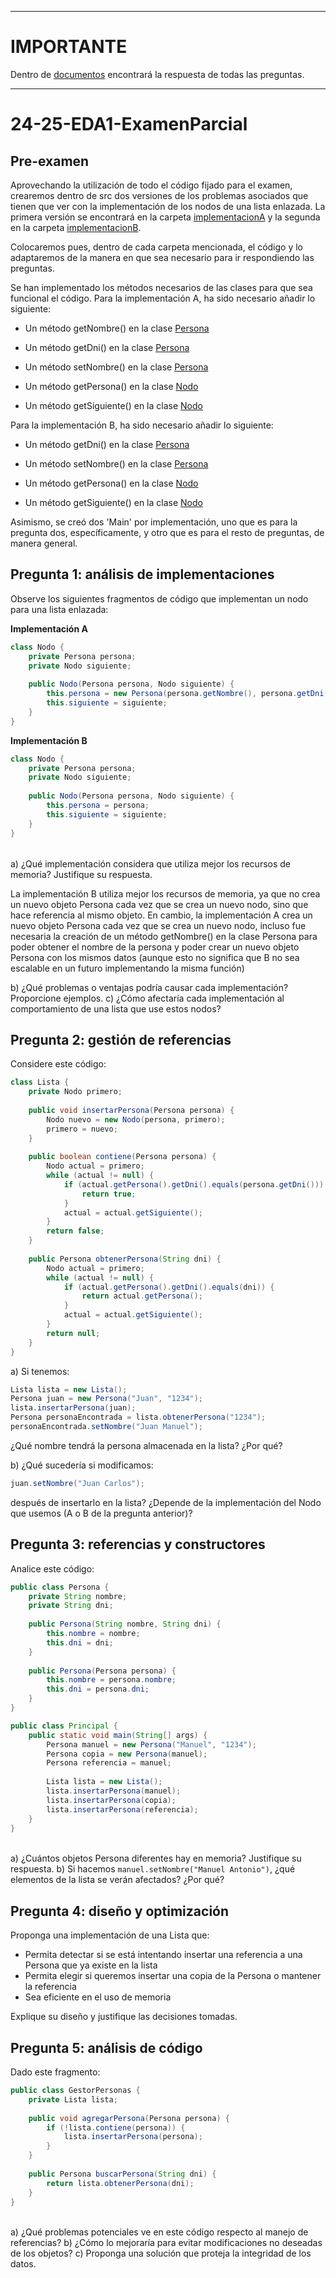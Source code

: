 
---
# IMPORTANTE
Dentro de [documentos](./documentos/) encontrará la respuesta de todas las preguntas.

---

# 24-25-EDA1-ExamenParcial

## Pre-examen

Aprovechando la utilización de todo el código fijado para el examen, crearemos dentro de src dos versiones de los problemas asociados que tienen que ver con la implementación de los nodos de una lista enlazada. La primera versión se encontrará en la carpeta [implementacionA](./src/implementacionA) y la segunda en la carpeta [implementacionB](./src/implementacionB).

Colocaremos pues, dentro de cada carpeta mencionada, el código y lo adaptaremos de la manera en que sea necesario para ir respondiendo las preguntas.

Se han implementado los métodos necesarios de las clases para que sea funcional el código. Para la implementación A, ha sido necesario añadir lo siguiente:

- Un método getNombre() en la clase [Persona](./src/implementacionA/Persona.java)
- Un método getDni() en la clase [Persona](./src/implementacionA/Persona.java)
- Un método setNombre() en la clase [Persona](./src/implementacionA/Persona.java)

- Un método getPersona() en la clase [Nodo](./src/implementacionA/Nodo.java)
- Un método getSiguiente() en la clase [Nodo](./src/implementacionA/Nodo.java)

Para la implementación B, ha sido necesario añadir lo siguiente:

- Un método getDni() en la clase [Persona](./src/implementacionB/Persona.java)
- Un método setNombre() en la clase [Persona](./src/implementacionB/Persona.java)

- Un método getPersona() en la clase [Nodo](./src/implementacionB/Nodo.java)
- Un método getSiguiente() en la clase [Nodo](./src/implementacionB/Nodo.java)

Asimismo, se creó dos 'Main' por implementación, uno que es para la pregunta dos, específicamente, y otro que es para el resto de preguntas, de manera general.

## Pregunta 1: análisis de implementaciones

Observe los siguientes fragmentos de código que implementan un nodo para una lista enlazada:

**Implementación A**

```java
class Nodo {
    private Persona persona;
    private Nodo siguiente;
    
    public Nodo(Persona persona, Nodo siguiente) {
        this.persona = new Persona(persona.getNombre(), persona.getDni());
        this.siguiente = siguiente;
    }
}
```

**Implementación B**

```java
class Nodo {
    private Persona persona;
    private Nodo siguiente;
    
    public Nodo(Persona persona, Nodo siguiente) {
        this.persona = persona;
        this.siguiente = siguiente;
    }
}
```

||
|-
a) ¿Qué implementación considera que utiliza mejor los recursos de memoria? Justifique su respuesta.

La implementación B utiliza mejor los recursos de memoria, ya que no crea un nuevo objeto Persona cada vez que se crea un nuevo nodo, sino que hace referencia al mismo objeto. En cambio, la implementación A crea un nuevo objeto Persona cada vez que se crea un nuevo nodo, incluso fue necesaria la creación de un método getNombre() en la clase Persona para poder obtener el nombre de la persona y poder crear un nuevo objeto Persona con los mismos datos (aunque esto no significa que B no sea escalable en un futuro implementando la misma función)

b) ¿Qué problemas o ventajas podría causar cada implementación? Proporcione ejemplos.
c) ¿Cómo afectaría cada implementación al comportamiento de una lista que use estos nodos?

## Pregunta 2: gestión de referencias

Considere este código:

```java
class Lista {
    private Nodo primero;
    
    public void insertarPersona(Persona persona) {
        Nodo nuevo = new Nodo(persona, primero);
        primero = nuevo;
    }
    
    public boolean contiene(Persona persona) {
        Nodo actual = primero;
        while (actual != null) {
            if (actual.getPersona().getDni().equals(persona.getDni())) {
                return true;
            }
            actual = actual.getSiguiente();
        }
        return false;
    }
    
    public Persona obtenerPersona(String dni) {
        Nodo actual = primero;
        while (actual != null) {
            if (actual.getPersona().getDni().equals(dni)) {
                return actual.getPersona();
            }
            actual = actual.getSiguiente();
        }
        return null;
    }
}
```

a) Si tenemos:

```java
Lista lista = new Lista();
Persona juan = new Persona("Juan", "1234");
lista.insertarPersona(juan);
Persona personaEncontrada = lista.obtenerPersona("1234");
personaEncontrada.setNombre("Juan Manuel");
```
¿Qué nombre tendrá la persona almacenada en la lista? ¿Por qué?

b) ¿Qué sucedería si modificamos:

```java
juan.setNombre("Juan Carlos");
```

después de insertarlo en la lista? ¿Depende de la implementación del Nodo que usemos (A o B de la pregunta anterior)?

## Pregunta 3: referencias y constructores

Analice este código:

```java
public class Persona {
    private String nombre;
    private String dni;
    
    public Persona(String nombre, String dni) {
        this.nombre = nombre;
        this.dni = dni;
    }
    
    public Persona(Persona persona) {
        this.nombre = persona.nombre;
        this.dni = persona.dni;
    }
}

public class Principal {
    public static void main(String[] args) {
        Persona manuel = new Persona("Manuel", "1234");
        Persona copia = new Persona(manuel);
        Persona referencia = manuel;
        
        Lista lista = new Lista();
        lista.insertarPersona(manuel);
        lista.insertarPersona(copia);
        lista.insertarPersona(referencia);
    }
}
```

||
|-
a) ¿Cuántos objetos Persona diferentes hay en memoria? Justifique su respuesta.
b) Si hacemos `manuel.setNombre("Manuel Antonio")`, ¿qué elementos de la lista se verán afectados? ¿Por qué?

## Pregunta 4: diseño y optimización

Proponga una implementación de una Lista que:

- Permita detectar si se está intentando insertar una referencia a una Persona que ya existe en la lista
- Permita elegir si queremos insertar una copia de la Persona o mantener la referencia
- Sea eficiente en el uso de memoria

Explique su diseño y justifique las decisiones tomadas.

## Pregunta 5: análisis de código

Dado este fragmento:

```java
public class GestorPersonas {
    private Lista lista;
    
    public void agregarPersona(Persona persona) {
        if (!lista.contiene(persona)) {
            lista.insertarPersona(persona);
        }
    }
    
    public Persona buscarPersona(String dni) {
        return lista.obtenerPersona(dni);
    }
}
```

||
|-
a) ¿Qué problemas potenciales ve en este código respecto al manejo de referencias?
b) ¿Cómo lo mejoraría para evitar modificaciones no deseadas de los objetos?
c) Proponga una solución que proteja la integridad de los datos.
